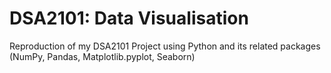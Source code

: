 # DSA2101: Data Visualisation
Reproduction of my DSA2101 Project using Python and its related packages (NumPy, Pandas, Matplotlib.pyplot, Seaborn)
